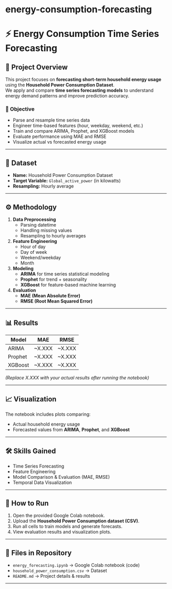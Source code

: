 # energy-consumption-forecasting

# ⚡ Energy Consumption Time Series Forecasting

## 📌 Project Overview
This project focuses on **forecasting short-term household energy usage** using the **Household Power Consumption Dataset**.  
We apply and compare **time series forecasting models** to understand energy demand patterns and improve prediction accuracy.  

### 🎯 Objective
- Parse and resample time series data
- Engineer time-based features (hour, weekday, weekend, etc.)
- Train and compare ARIMA, Prophet, and XGBoost models
- Evaluate performance using MAE and RMSE
- Visualize actual vs forecasted energy usage

---

## 📂 Dataset
- **Name:** Household Power Consumption Dataset  
- **Target Variable:** `Global_active_power` (in kilowatts)  
- **Resampling:** Hourly average  

---

## ⚙️ Methodology
1. **Data Preprocessing**
   - Parsing datetime
   - Handling missing values
   - Resampling to hourly averages
2. **Feature Engineering**
   - Hour of day
   - Day of week
   - Weekend/weekday
   - Month
3. **Modeling**
   - **ARIMA** for time series statistical modeling
   - **Prophet** for trend + seasonality
   - **XGBoost** for feature-based machine learning
4. **Evaluation**
   - **MAE (Mean Absolute Error)**
   - **RMSE (Root Mean Squared Error)**

---

## 📊 Results
| Model      | MAE    | RMSE   |
|------------|--------|--------|
| ARIMA      | ~X.XXX | ~X.XXX |
| Prophet    | ~X.XXX | ~X.XXX |
| XGBoost    | ~X.XXX | ~X.XXX |

*(Replace X.XXX with your actual results after running the notebook)*  

---

## 📈 Visualization
The notebook includes plots comparing:
- Actual household energy usage  
- Forecasted values from **ARIMA**, **Prophet**, and **XGBoost**  

---

## 🛠️ Skills Gained
- Time Series Forecasting  
- Feature Engineering  
- Model Comparison & Evaluation (MAE, RMSE)  
- Temporal Data Visualization  

---

## 🚀 How to Run
1. Open the provided Google Colab notebook.  
2. Upload the **Household Power Consumption dataset (CSV)**.  
3. Run all cells to train models and generate forecasts.  
4. View evaluation results and visualization plots.  

---

## 📌 Files in Repository
- `energy_forecasting.ipynb` → Google Colab notebook (code)  
- `household_power_consumption.csv` → Dataset  
- `README.md` → Project details & results  

---

